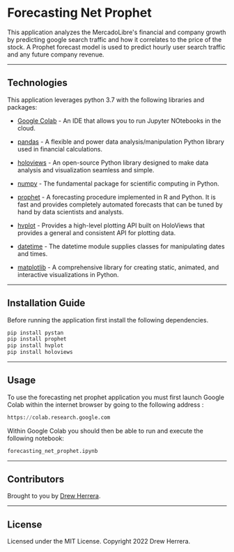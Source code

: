 # Forecasting Net Prophet
This application analyzes the MercadoLibre's financial and company growth by predicting google search traffic and how it correlates to the price of the stock.  A Prophet forecast model is used to
predict hourly user search traffic and any future company revenue.

---


## Technologies

This application leverages python 3.7 with the following libraries and packages:

* [Google Colab](https://colab.research.google.com) - An IDE that allows you to run Jupyter NOtebooks in the cloud.

* [pandas](https://github.com/pandas-dev/pandas) - A flexible and power data analysis/manipulation Python library used in financial calculations.

* [holoviews](https://holoviews.org/) - An open-source Python library designed to make data analysis and visualization seamless and simple.

* [numpy](https://numpy.org) - The fundamental package for scientific computing in Python.

* [prophet](https://facebook.github.io/prophet/) - A forecasting procedure implemented in R and Python.  It is fast and provides completely automated forecasts that can be tuned by hand by 
                                                   data scientists and analysts.

* [hvplot](https://pyviz-dev.github.io/hvplot/user_guide/Introduction.html) - Provides a high-level plotting API built on HoloViews that provides a general and consistent API for plotting data.

* [datetime](https://docs.python.org/3/library/datetime.html) - The datetime module supplies classes for manipulating dates and times.

* [matplotlib](https://matplotlib.org/) - A comprehensive library for creating static, animated, and interactive visualizations in Python.

---

## Installation Guide

Before running the application first install the following dependencies.

```python
pip install pystan
pip install prophet
pip install hvplot
pip install holoviews
```

---

## Usage

To use the forecasting net prophet application you must first launch Google Colab within the internet browser by going to the following address :

```python
https://colab.research.google.com
```

Within Google Colab you should then be able to run and execute the following notebook:

``` python
forecasting_net_prophet.ipynb
```

---

## Contributors

Brought to you by [Drew Herrera](https://www.linkedin.com/in/drew94591).

---

## License

Licensed under the MIT License. Copyright 2022 Drew Herrera.
